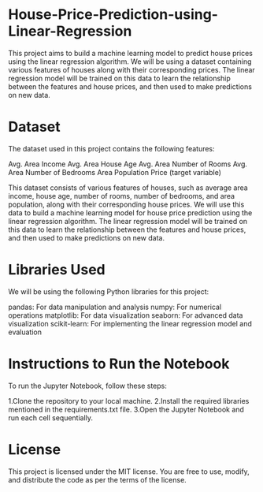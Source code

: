 # House-Price-Prediction-using-Linear-Regression
  This project aims to build a machine learning model to predict house prices using the linear regression algorithm. We will be using a dataset containing various features of houses along with their corresponding prices. The linear regression model will be trained on this data to learn the relationship between the features and house prices, and then used to make predictions on new data.

# Dataset
The dataset used in this project contains the following features:

Avg. Area Income
Avg. Area House Age
Avg. Area Number of Rooms
Avg. Area Number of Bedrooms
Area Population
Price (target variable)

This dataset consists of various features of houses, such as average area income, house age, number of rooms, number of bedrooms, and area population, along with their corresponding house prices. We will use this data to build a machine learning model for house price prediction using the linear regression algorithm. The linear regression model will be trained on this data to learn the relationship between the features and house prices, and then used to make predictions on new data.

# Libraries Used
We will be using the following Python libraries for this project:

pandas: For data manipulation and analysis
numpy: For numerical operations
matplotlib: For data visualization
seaborn: For advanced data visualization
scikit-learn: For implementing the linear regression model and evaluation

# Instructions to Run the Notebook
To run the Jupyter Notebook, follow these steps:

1.Clone the repository to your local machine.
2.Install the required libraries mentioned in the requirements.txt file.
3.Open the Jupyter Notebook and run each cell sequentially.

# License
This project is licensed under the MIT license. You are free to use, modify, and distribute the code as per the terms of the license.


